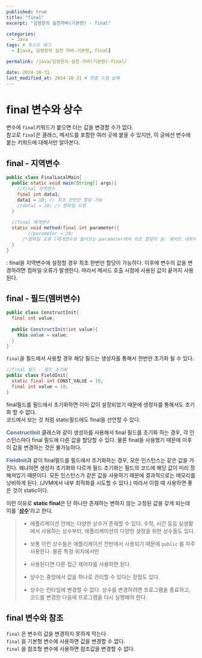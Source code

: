 ```yaml
---
published: true
title: "final"
excerpt: "김영한의 실전자바(기본편) - final"

categories:
  - Java
tags: # 포스트 태그
  - [java, 김영한의 실전 자바-기본편, final] 

permalink: /java/김영한의-실전-자바(기본편)-final/

date: 2024-10-31
last_modified_at: 2024-10-31 # 최종 수정 날짜
---
```


# final 변수와 상수

변수에 `final`키워드가 붙으면 더는 값을 변경할 수가 없다.<br>참고로 `final`은 클래스, 메서드를 포함한 여러 곳에 붙을 수 있지만, 이 글에선 변수에 붙는 키워드에 대해서만 알아본다.

## final - 지역변수

```java
public class FinalLocalMain{
  public static void main(String[] args){
    //final 지역변수
    final int data1;
    data1 = 10; // 최초 한번만 할당 가능
    //data1 = 20; // 컴파일 오류
  }
  
  //final 매개변수
  static void method(final int parameter){
  		//parameter = 20; 
      /*컴파일 오류 (매개변수로 들어오는 parameter에서 최초 할당이 됨. 메서드 내부에서 재할당 불가)*/
  }
}
```

: final을 지역변수에 설정할 경우 최초 한번만 할당이 가능하다. 이후에 변수의 값을 변경하려면 컴파일 오류가 발생한다. 따라서 메서드 호출 시점에 사용된 값이 끝까지 사용된다.

## final - 필드(멤버변수)

```java
public class ConstructInit{
  final int value;
  
  public ConstructInit(int value){
    this.value = value;
  }
}
```

`final`을 필드에서 사용할 경우 해당 필드는 생성자를 통해서 한번만 초기화 될 수 있다. 

```java
//final 필드 - 필드 초기화
public class FieldInit{
  static final int CONST_VALUE = 10;
  final int value = 10;
}
```

final필드를 필드에서 초기화하면 이미 값이 설정되었기 때문에 생정자를 통해서도 초기화 할 수 없다. <br>코드에서 보는 것 처럼 static필드에도 final을 선언할 수 있다.

<span style="color:#4d70a5">**ConstructInit**</span> 클래스와 같이 생성자를 사용해서 final 필드를 초기화 하는 경우, 각 인스턴스마다 final 필드에 다른 값을 할당할 수 있다. 물론 final을 사용했기 때문에 이후 이 값을 변경하는 것은 불가능하다. 

<span style="color:#4d70a5">**FieldInit**</span>과 같이 final필드를 필드에서 초기화하는 경우, 모든 인스턴스는 같은 값을 가진다. 왜냐하면 생성자 초기화와 다르게 필드 초기화는 필드의 코드에 해당 값이 미리 정해져있기 때문이다. 모든 인스턴스가 같은 값을 사용하기 때문에 결과적으로는 메모리를 낭비하게 된다. (JVM에서 내부 최적화를 시도할 수 있다.) 따라서 이럴 때 사용하면 좋은 것이 static이다.

이런 이유로 **static final**은 단 하나만 존재하는 변하지 않는 고정된 값을 갖게 되는데 이를 '**<u>상수</u>**'라고 한다.

> * 애플리케이션 안에는 다양한 상수가 존재할 수 있다. 수학, 시간 등등 실생활에서 사용하는 상수부터, 애플리케이션의 다양한 설정을 위한 상수들도 있다.
>
> * 보통 이런 상수들은 애플리케이션 전반에서 사용되기 때문에 `public` 를 자주 사용한다. 물론 특정 위치에서만
>
> * 사용된다면 다른 접근 제어자를 사용하면 된다.
>
> * 상수는 중앙에서 값을 하나로 관리할 수 있다는 장점도 있다.
>
> * 상수는 런타임에 변경할 수 없다. 상수를 변경하려면 프로그램을 종료하고, 코드를 변경한 다음에 프로그램을 다시 실행해야 한다.

## final 변수와 참조

`final` 은 변수의 값을 변경하지 못하게 막는다. <br>`final` 을 기본형 변수에 사용하면 값을 변경할 수 없다.<br>`final` 을 참조형 변수에 사용하면 참조값을 변경할 수 없다.